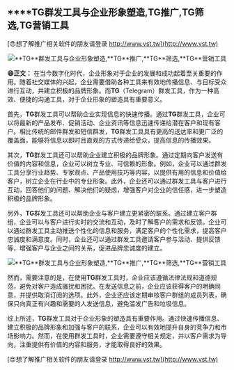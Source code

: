 ## ****TG**群发工具与企业形象塑造,**TG**推广,**TG**筛选,**TG**营销工具**

[😍想了解推广相关软件的朋友请登录 http://www.vst.tw](http://www.vst.tw)

 <center><img src="https://vst.tw/MP4/tuiguang/png/6.png" alt="**TG**群发工具与企业形象塑造,**TG**推广,**TG**筛选,**TG**营销工具"></center>

**😄正文：**
在当今数字化时代，企业形象对于企业的发展和成功起着至关重要的作用。随着社交媒体的兴起，企业需要借助各种工具来有效地传播信息、与目标受众进行互动，并建立积极的品牌形象。而**TG**（Telegram）群发工具，作为一种高效、便捷的沟通工具，对于企业形象的塑造具有重要意义。

首先，**TG**群发工具可以帮助企业实现信息的快速传播。通过**TG**群发工具，企业可以将最新的产品发布、促销活动、企业资讯等信息迅速传递给潜在客户和现有客户。相比传统的邮件群发和短信群发，**TG**群发工具具有更高的送达率和更广泛的覆盖面，能够将信息以即时且直观的方式传递给受众，提高信息的传播效果。

其次，**TG**群发工具还可以帮助企业建立积极的品牌形象。通过定期向客户发送有价值的内容和信息，企业可以树立专业、可信赖的形象。例如，企业可以通过群发工具分享行业趋势、专家观点、产品使用技巧等内容，以提供有用的信息和价值给客户，树立企业在行业中的专业形象。此外，企业还可以通过群发工具与客户进行互动，回答他们的问题、解决他们的疑虑，增强客户对企业的信任感，进一步塑造积极的品牌形象。

另外，**TG**群发工具还可以帮助企业与客户建立更紧密的联系。通过建立客户群组，企业可以与客户进行实时的交流和互动，及时了解客户的需求和反馈。企业可以通过群发工具主动推送个性化的信息和服务，满足客户的个性化需求，提高客户忠诚度和满意度。同时，企业还可以通过群发工具邀请客户参与活动、提供反馈等，增强客户与企业之间的关系，促进品牌忠诚度的建立。

 <center><img src="https://vst.tw/MP4/tuiguang/png/4.png" alt="**TG**群发工具与企业形象塑造,**TG**推广,**TG**筛选,**TG**营销工具"></center>

然而，需要注意的是，在使用**TG**群发工具时，企业应该遵循法律法规和道德规范，避免对客户造成骚扰和困扰。在发送信息之前，企业应该获得客户的明确同意，并提供取消订阅的选项。此外，企业还应该定期审核客户群组的成员列表，确保只向真正有兴趣和需要的人发送信息，避免滥发广告和垃圾信息。

综上所述，**TG**群发工具对于企业形象的塑造具有重要作用。通过快速传播信息、建立积极的品牌形象和加强与客户的联系，企业可以有效地提升自身的竞争力和市场影响力。然而，在使用群发工具时，企业需要遵守相关规定，并以客户需求为导向，注重提供有价值的内容和服务，才能取得良好的效果。

[😍想了解推广相关软件的朋友请登录 http://www.vst.tw](http://www.vst.tw)



